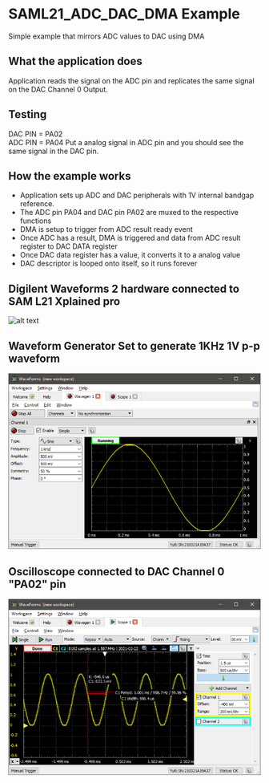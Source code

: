 # SAML21_ADC_DAC_DMA Example
Simple example that mirrors ADC values to DAC using DMA

## What the application does

Application reads the signal on the ADC pin and replicates the same signal on the DAC Channel 0 Output.

## Testing

DAC PIN = PA02		
ADC PIN = PA04
Put a analog signal in ADC pin and you should see the same signal in the DAC pin.

## How the example works

 + Application sets up ADC and DAC peripherals with 1V internal bandgap reference.
 + The ADC pin PA04 and DAC pin PA02 are muxed to the respective functions
 + DMA is setup to trigger from ADC result ready event
 + Once ADC has a result, DMA is triggered and data from ADC result register to DAC DATA register
 + Once DAC data register has a value, it converts it to a analog value
 + DAC descriptor is looped onto itself, so it runs forever

## Digilent Waveforms 2 hardware connected to SAM L21 Xplained pro
![alt text](https://github.com/adithyayuri/SAML21_ADC_DAC_DMA/blob/main/Images/l21_analog_discovery.jpg "L21 Analog Discovery 2")

## Waveform Generator Set to generate 1KHz 1V p-p waveform
![alt text](https://github.com/adithyayuri/SAML21_ADC_DAC_DMA/blob/main/Images/wave_gen.png "L21 ADC IN")

## Oscilloscope connected to DAC Channel 0 "PA02" pin
![alt text](https://github.com/adithyayuri/SAML21_ADC_DAC_DMA/blob/main/Images/scope.png "L21 DAC OUT")
